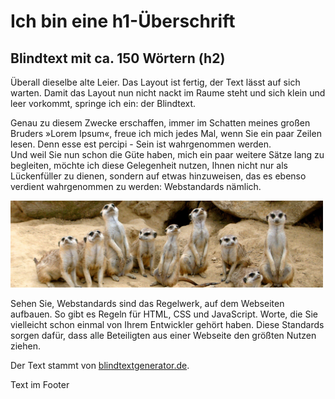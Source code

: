 <link rel="stylesheet" href="erweitertes_geruest/css/screen.css">
<h1>Ich bin eine h1-Überschrift</h1>
<h2>Blindtext mit ca. 150 Wörtern (h2)</h2>

<p>Überall dieselbe alte Leier. Das Layout ist fertig, der Text lässt auf sich warten. Damit das Layout nun nicht nackt im Raume steht und sich klein und leer vorkommt, springe ich ein: der Blindtext.</p>

<p>Genau zu diesem Zwecke erschaffen, immer im Schatten meines großen Bruders »Lorem Ipsum«, freue ich mich jedes Mal, wenn Sie ein paar Zeilen lesen. Denn esse est percipi - Sein ist wahrgenommen werden.<br>
Und weil Sie nun schon die Güte haben, mich ein paar weitere Sätze lang zu begleiten, möchte ich diese Gelegenheit nutzen, Ihnen nicht nur als Lückenfüller zu dienen, sondern auf etwas hinzuweisen, das es ebenso verdient wahrgenommen zu werden: Webstandards nämlich.</p>
<div>
 <img src="erweitertes_geruest/images/headerbild.jpg" alt="Header image" width="500"> 
</div>
<p>Sehen Sie, Webstandards sind das Regelwerk, auf dem Webseiten aufbauen. So gibt es Regeln für HTML, CSS und JavaScript. Worte, die Sie vielleicht schon einmal von Ihrem Entwickler gehört haben. Diese Standards sorgen dafür, dass alle Beteiligten aus einer Webseite den größten Nutzen ziehen.</p>

<p>Der Text stammt von <a href="https://www.blindtextgenerator.de/" target="_blank">blindtextgenerator.de</a>.</p>

</main>
<footer>
<p>Text im Footer</p>
</footer>